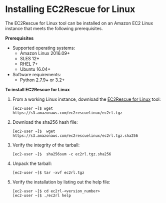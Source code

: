 # Installing EC2Rescue for Linux<a name="ec2rl_install"></a>

The EC2Rescue for Linux tool can be installed on an Amazon EC2 Linux instance that meets the following prerequisites\.

**Prerequisites**
+ Supported operating systems:
  + Amazon Linux 2016\.09\+
  + SLES 12\+
  + RHEL 7\+
  + Ubuntu 16\.04\+
+ Software requirements:
  + Python 2\.7\.9\+ or 3\.2\+

**To install EC2Rescue for Linux**

1. From a working Linux instance, download the [EC2Rescue for Linux](https://s3.amazonaws.com/ec2rescuelinux/ec2rl.tgz) tool:

   ```
   [ec2-user ~]$ wget https://s3.amazonaws.com/ec2rescuelinux/ec2rl.tgz
   ```

1. Download the sha256 hash file:

   ```
   [ec2-user ~]$  wget https://s3.amazonaws.com/ec2rescuelinux/ec2rl.tgz.sha256
   ```

1. Verify the integrity of the tarball:

   ```
   [ec2-user ~]$  sha256sum -c ec2rl.tgz.sha256
   ```

1. Unpack the tarball:

   ```
   [ec2-user ~]$ tar -xvf ec2rl.tgz
   ```

1. Verify the installation by listing out the help file:

   ```
   [ec2-user ~]$ cd ec2rl-<version_number>
   [ec2-user ~]$ ./ec2rl help
   ```
